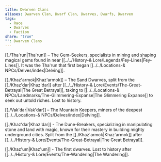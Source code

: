```yaml
---
title: Dwarven Clans
aliases: Dwarven Clan, Dwarf Clan, Dwarves, Dwarfs, Dwarven
tags:
  - Race
  - Dwarves
  - Faction
share: "true"
"": Dwarven Clans
---
```


[[./Tha'run|Tha'run]] – The Gem-Seekers, specialists in mining and shaping magical gems found in near [[../../History-& Lore/Legends/Fey-Lines|Fey-Lines]]. It was the Tha'run that first began [[../../Locations-& NPCs/Delves/index|Delving]].

[[./Khaz'armok|Khaz'armok]] – The Sand Dwarves, split from the [[./Khaz'dar|Khaz'dar]] after [[../../History-& Lore/Events/The-Great-Betrayal|The Great Betrayal]], taking to [[../../Locations-& NPCs/Landmarks/The-Glimmering-Expanse|The Glimmering Expanse]] to seek out untold riches. Lost to history.

[[./Vak'dar|Vak'dar]] – The Mountain Keepers, miners of the deepest [[../../Locations-& NPCs/Delves/index|Delving]]. 

[[./Khaz'dar|Khaz'dar]] - The Dune-Breakers, specializing in manipulating stone and land with magic, known for their mastery in building mighty underground cities. Split from the [[./Khaz'armok|Khaz'armok]] after [[../../History-& Lore/Events/The-Great-Betrayal|The Great Betrayal]].

[[./Khaz'um|Khaz'um]] - The first dwarves. Lost to history after [[../../History-& Lore/Events/The-Wandering|The Wandering]].